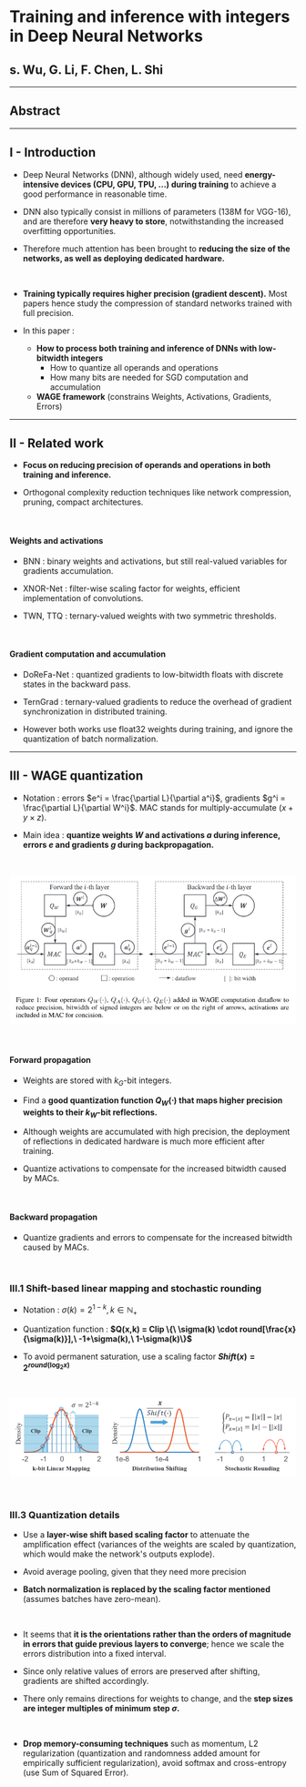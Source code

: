 # Training and inference with integers in Deep Neural Networks

## s. Wu, G. Li, F. Chen, L. Shi



---



## Abstract



---



## I - Introduction

* Deep Neural Networks (DNN), although widely used, need **energy-intensive
devices (CPU, GPU, TPU, ...) during training** to achieve a good performance
in reasonable time.

* DNN also typically consist in millions of parameters (138M for VGG-16),
and are therefore **very heavy to store**, notwithstanding the increased
overfitting opportunities.

* Therefore much attention has been brought to **reducing the size of the
networks, as well as deploying dedicated hardware.**

<br>

* **Training typically requires higher precision (gradient descent).** Most
papers hence study the compression of standard networks trained with full
precision.

* In this paper :
  * **How to process both training and inference of DNNs with low-bitwidth
    integers**
    * How to quantize all operands and operations
    * How many bits are needed for SGD computation and accumulation
  * **WAGE framework** (constrains Weights, Activations, Gradients, Errors)



---



## II - Related work

* **Focus on reducing precision of operands and operations in both training
and inference.**

* Orthogonal complexity reduction techniques like network compression, pruning,
compact architectures.

<br>

#### Weights and activations

* BNN : binary weights and activations, but still real-valued variables for
gradients accumulation.

* XNOR-Net : filter-wise scaling factor for weights, efficient implementation
of convolutions.

* TWN, TTQ : ternary-valued weights with two symmetric thresholds.

<br>

#### Gradient computation and accumulation

* DoReFa-Net : quantized gradients to low-bitwidth floats with discrete states
in the backward pass.

* TernGrad : ternary-valued gradients to reduce the overhead of gradient
synchronization in distributed training.

* However both works use float32 weights during training, and ignore the
quantization of batch normalization.



---



## III - WAGE quantization

* Notation : errors $e^i = \frac{\partial L}{\partial a^i}$,
gradients $g^i = \frac{\partial L}{\partial W^i}$. MAC stands for
multiply-accumulate ($x + y \times z$).

* Main idea : **quantize weights $W$ and activations $a$ during inference,
errors $e$ and gradients $g$ during backpropagation.**

<br>

<center>

![WAGE](pictures/04-WAGE.png)

</center>

<br>

#### Forward propagation

* Weights are stored with $k_G$-bit integers.

* Find a **good quantization function $Q_W(\cdot)$ that maps higher precision
weights to their $k_W$-bit reflections.**

* Although weights are accumulated with high precision, the deployment of
reflections in dedicated hardware is much more efficient after training.

* Quantize activations to compensate for the increased bitwidth caused by MACs.

<br>

#### Backward propagation

* Quantize gradients and errors to compensate for the increased bitwidth caused
by MACs.


<br>


### III.1 Shift-based linear mapping and stochastic rounding

* Notation : $\sigma(k) = 2^{1-k}, k \in \mathbb{N}_+$

* Quantization function :
**$Q(x,k) = Clip \{\ \sigma(k) \cdot round[\frac{x}{\sigma(k)}],\
-1+\sigma(k),\ 1-\sigma(k)\}$**

* To avoid permanent saturation, use a scaling factor
**$Shift(x) = 2^{round(\log_2 x)}$**

<br>

<center>

![WAGE](pictures/04-WAGE_quantization.png)

</center>

<br>


### III.3 Quantization details

* Use a **layer-wise shift based scaling factor** to attenuate the amplification
effect (variances of the weights are scaled by quantization, which would make
the network's outputs explode).

* Avoid average pooling, given that they need more precision

* **Batch normalization is replaced by the scaling factor mentioned** (assumes
batches have zero-mean).

<br>

* It seems that **it is the orientations rather than the orders of magnitude
in errors that guide previous layers to converge**; hence we scale the errors
distribution into a fixed interval.

* Since only relative values of errors are preserved after shifting, gradients
are shifted accordingly.

* There only remains directions for weights to change, and the **step sizes are
integer multiples of minimum step $\sigma$.**

<br>

* **Drop memory-consuming techniques** such as momentum, L2 regularization
(quantization and randomness added amount for empirically sufficient
regularization), avoid softmax and cross-entropy (use Sum of Squared Error).
